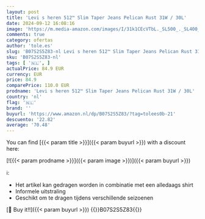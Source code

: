 ```yaml
---
layout: post
title: 'Levi s heren 512™ Slim Taper Jeans Pelican Rust 31W / 30L'
date: 2024-09-12 16:08:16
image: 'https://m.media-amazon.com/images/I/31k1CEcVTbL._SL500_._SL400_.jpg'
comments: true
category: ofertas
author: 'tole.es'
slug: 'B07S2S5Z83-nl Levi s heren 512™ Slim Taper Jeans Pelican Rust 31W / 30L'
sku: 'B07S2S5Z83-nl'
tags: [ '🇳🇱', ]
actualPrice: 84.9 EUR
currency: EUR
price: 84.9
comparePrice: 110.0 EUR
prodname: 'Levi s heren 512™ Slim Taper Jeans Pelican Rust 31W / 30L'
country: 'nl'
flag: '🇳🇱'
brand: ''
buyurl: 'https://www.amazon.nl/dp/B07S2S5Z83/?tag=tolees0b-21'
descuento: '22.82'
average: '70.48'
---
```


You can find [{{< param title >}}]({{< param buyurl >}}) with a discount here:

[![{{< param prodname >}}]({{< param image >}})]({{< param buyurl >}})

ℹ️:

- Het artikel kan gedragen worden in combinatie met een alledaags shirt
- Informele uitstraling
- Geschikt om te dragen tijdens verschillende seizoenen

[🛒 Buy it!!]({{< param buyurl >}})
{{<world>}}B07S2S5Z83{{</world>}}
